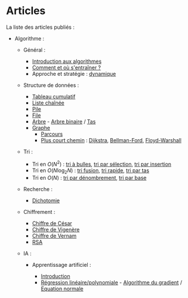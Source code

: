 Articles
========


La liste des articles publiés :

- Algorithme :

    - Général :

         - [Introduction aux algorithmes](/algo/general/introduction.html)
         - [Comment et où s'entraîner ?](/algo/general/entrainement.html)
         - Approche et stratégie : [dynamique](/algo/general/approche/dynamique.html)

    - Structure de données :

         - [Tableau cumulatif](/algo/structure/tableau_cumulatif.html)
         - [Liste chaînée](/algo/structure/liste_chainee.html)
         - [Pile](/algo/structure/pile.html)
         - [File](/algo/structure/file.html)
         - [Arbre](/algo/structure/arbre.html) - [Arbre binaire](/algo/structure/arbre/arbre_binaire.html) / [Tas](/algo/structure/arbre/tas.html)
         - [Graphe](/algo/structure/graphe.html)
            - [Parcours](/algo/structure/graphe/parcours.html)
            - [Plus court chemin]() : [Dijkstra](), [Bellman-Ford](), [Floyd-Warshall]()

    - Tri :

         - Tri en $O(N^2)$ : [tri à bulles](/algo/tri/tri_bulles.html), [tri par sélection](/algo/tri/tri_selection.html), [tri par insertion](/algo/tri/tri_insertion.html)
         - Tri en $O(N \log _2 N)$ : [tri fusion](/algo/tri/tri_fusion.html), [tri rapide](/algo/tri/tri_rapide.html), [tri par tas](/algo/tri/tri_tas.html)
         - Tri en $O(N)$ : [tri par dénombrement](/algo/tri/tri_denombrement.html), [tri par base](/algo/tri/tri_base.html)

    - Recherche :

         - [Dichotomie](/algo/recherche/dichotomie.html)

    - Chiffrement :

         - [Chiffre de César](/algo/chiffrement/chiffre_cesar.html)
         - [Chiffre de Vigenère](/algo/chiffrement/chiffre_vigenere.html)
         - [Chiffre de Vernam](/algo/chiffrement/chiffre_vernam.html)
         - [RSA](/algo/chiffrement/rsa.html)

    - IA :

         - Apprentissage artificiel :
            
             - [Introduction](/algo/ia/apprentissage_artificiel/introduction.html)
             - [Régression linéaire/polynomiale](/algo/ia/apprentissage_artificiel/regression_lin_poly.html) - [Algorithme du gradient](/algo/ia/apprentissage_artificiel/regression_lin_poly/algo_gradient.html) / [Equation normale](/algo/ia/apprentissage_artificiel/regression_lin_poly/equation_normale.html)
